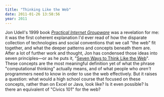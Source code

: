 ```yaml
---
title: "Thinking Like the Web"
date: 2011-01-26 13:58:56
year: 2011
---
```

Jon Udell's 1999 book <a href="http://oreilly.com/catalog/9781565925373"><em>Practical Internet Groupware</em></a> was a revelation for me: it was the first coherent explanation I'd ever read of how the disparate collection of technologies and social conventions that we call "the web" fit together, and what the deeper patterns and concepts beneath them are. After a lot of further work and thought, Jon has condensed those ideas into seven principles&mdash;or as he puts it, "<a href="http://blog.jonudell.net/2011/01/24/seven-ways-to-think-like-the-web/">Seven Ways to Think Like the Web</a>". These concepts are the most meaningful definition yet of what the phrase "computational thinking" actually means, and of what people who <em>aren't</em> programmers need to know in order to use the web effectively. But it raises a question: what would a high school course that focused on these concepts, rather than on Excel or Java, look like?  Is it even possible?  Is there an equivalent of "Civics 101" for the web?
